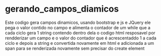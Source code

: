 # gerando_campos_diamicos
Este codigo gera campos dinamicos, usando bootstrap e js e JQuery
ele pega o valor contido no campo e alimenta o contador de um while
que a cada ciclo gera 1 string contendo dentro dela o codigo html
resposavel por rendderizar um campo e o valor do contador que é acrescentaddo 1 a cada ciclo
e depois a string e convertida novamente em html e adicionada a um span para se renderizada
novamente sem precisar do create element

